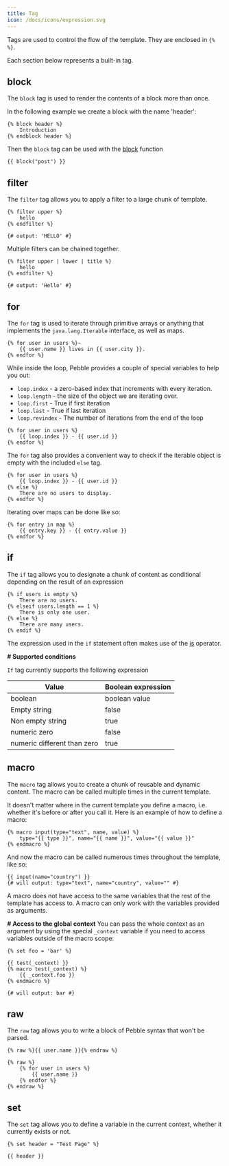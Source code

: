 ```yaml
---
title: Tag
icon: /docs/icons/expression.svg
---
```


Tags are used to control the flow of the template. They are enclosed in `{% %}`.

Each section below represents a built-in tag.


## block

The `block` tag is used to render the contents of a block more than once.

In the following example we create a block with the name 'header':

```twig
{% block header %}
    Introduction
{% endblock header %}
```

Then the `block` tag can be used with the [block](./04.function.md#block) function

```twig
{{ block("post") }}
```

## filter

The `filter` tag allows you to apply a filter to a large chunk of template.

```twig
{% filter upper %}
    hello
{% endfilter %}

{# output: 'HELLO' #}
```

Multiple filters can be chained together.
```twig
{% filter upper | lower | title %}
    hello
{% endfilter %}

{# output: 'Hello' #}
```

## for

The `for` tag is used to iterate through primitive arrays or anything that implements the `java.lang.Iterable`
interface, as well as maps.

```twig
{% for user in users %}~
    {{ user.name }} lives in {{ user.city }}.
{% endfor %}
```

While inside the loop, Pebble provides a couple of special variables to help you out:
- `loop.index` - a zero-based index that increments with every iteration.
- `loop.length` - the size of the object we are iterating over.
- `loop.first` - True if first iteration
- `loop.last` - True if last iteration
- `loop.revindex` - The number of iterations from the end of the loop

```twig
{% for user in users %}
    {{ loop.index }} - {{ user.id }}
{% endfor %}
```

The `for` tag also provides a convenient way to check if the iterable object is empty with the included `else` tag.

```twig
{% for user in users %}
    {{ loop.index }} - {{ user.id }}
{% else %}
    There are no users to display.
{% endfor %}
```

Iterating over maps can be done like so:

```twig
{% for entry in map %}
    {{ entry.key }} - {{ entry.value }}
{% endfor %}
```

## if

The `if` tag allows you to designate a chunk of content as conditional depending on the result of an expression

```twig
{% if users is empty %}
    There are no users.
{% elseif users.length == 1 %}
    There is only one user.
{% else %}
    There are many users.
{% endif %}
```

The expression used in the `if` statement often makes use of the [is](./05.operator.md#is) operator.

**# Supported conditions**

`If` tag currently supports the following expression

| Value  | Boolean expression |
| --- | --- |
| boolean | boolean value |
| Empty string | false |
| Non empty string | true |
| numeric zero | false |
| numeric different than zero | true |

## macro

The `macro` tag allows you to create a chunk of reusable and dynamic content. The macro can be called
multiple times in the current template.

It doesn't matter where in the current template you define a macro, i.e. whether it's before or after you call it.
Here is an example of how to define a macro:

```twig
{% macro input(type="text", name, value) %}
    type="{{ type }}", name="{{ name }}", value="{{ value }}"
{% endmacro %}
```

And now the macro can be called numerous times throughout the template, like so:

```twig
{{ input(name="country") }}
{# will output: type="text", name="country", value="" #}
```

A macro does not have access to the same variables that the rest of the template has access to.
A macro can only work with the variables provided as arguments.

**# Access to the global context**
You can pass the whole context as an argument by using the special `_context` variable if you need to access
variables outside of the macro scope:

```twig
{% set foo = 'bar' %}

{{ test(_context) }}
{% macro test(_context) %}
    {{ _context.foo }}
{% endmacro %}

{# will output: bar #}
```

## raw

The `raw` tag allows you to write a block of Pebble syntax that won't be parsed.

```twig
{% raw %}{{ user.name }}{% endraw %}
```

```twig
{% raw %}
    {% for user in users %}
        {{ user.name }}
    {% endfor %}
{% endraw %}
```

## set

The `set` tag allows you to define a variable in the current context, whether it currently exists or not.

```twig
{% set header = "Test Page" %}

{{ header }}
```
